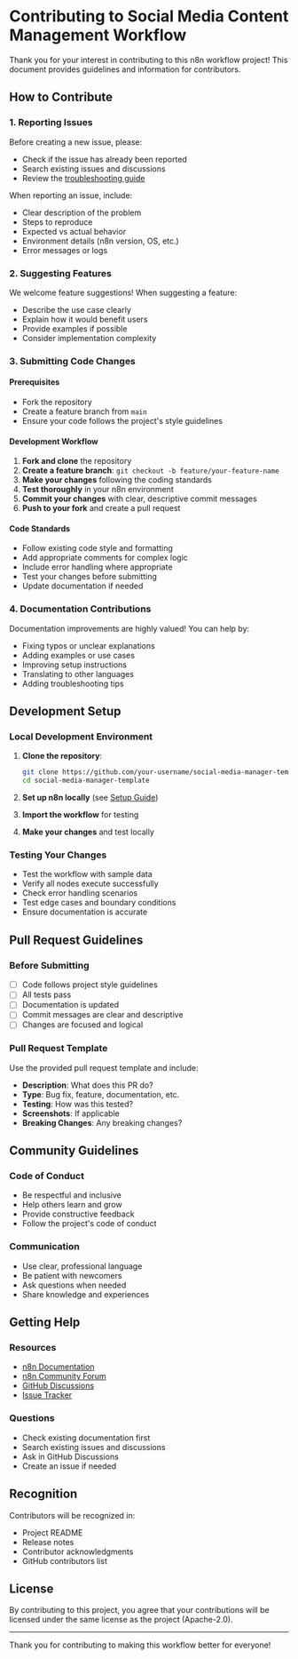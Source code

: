 # Contributing to Social Media Content Management Workflow

Thank you for your interest in contributing to this n8n workflow project! This document provides guidelines and information for contributors.

## How to Contribute

### 1. Reporting Issues

Before creating a new issue, please:

- Check if the issue has already been reported
- Search existing issues and discussions
- Review the [troubleshooting guide](docs/troubleshooting.md)

When reporting an issue, include:
- Clear description of the problem
- Steps to reproduce
- Expected vs actual behavior
- Environment details (n8n version, OS, etc.)
- Error messages or logs

### 2. Suggesting Features

We welcome feature suggestions! When suggesting a feature:

- Describe the use case clearly
- Explain how it would benefit users
- Provide examples if possible
- Consider implementation complexity

### 3. Submitting Code Changes

#### Prerequisites
- Fork the repository
- Create a feature branch from `main`
- Ensure your code follows the project's style guidelines

#### Development Workflow
1. **Fork and clone** the repository
2. **Create a feature branch**: `git checkout -b feature/your-feature-name`
3. **Make your changes** following the coding standards
4. **Test thoroughly** in your n8n environment
5. **Commit your changes** with clear, descriptive commit messages
6. **Push to your fork** and create a pull request

#### Code Standards
- Follow existing code style and formatting
- Add appropriate comments for complex logic
- Include error handling where appropriate
- Test your changes before submitting
- Update documentation if needed

### 4. Documentation Contributions

Documentation improvements are highly valued! You can help by:

- Fixing typos or unclear explanations
- Adding examples or use cases
- Improving setup instructions
- Translating to other languages
- Adding troubleshooting tips

## Development Setup

### Local Development Environment

1. **Clone the repository**:
   ```bash
   git clone https://github.com/your-username/social-media-manager-template.git
   cd social-media-manager-template
   ```

2. **Set up n8n locally** (see [Setup Guide](docs/setup.md))

3. **Import the workflow** for testing

4. **Make your changes** and test locally

### Testing Your Changes

- Test the workflow with sample data
- Verify all nodes execute successfully
- Check error handling scenarios
- Test edge cases and boundary conditions
- Ensure documentation is accurate

## Pull Request Guidelines

### Before Submitting

- [ ] Code follows project style guidelines
- [ ] All tests pass
- [ ] Documentation is updated
- [ ] Commit messages are clear and descriptive
- [ ] Changes are focused and logical

### Pull Request Template

Use the provided pull request template and include:

- **Description**: What does this PR do?
- **Type**: Bug fix, feature, documentation, etc.
- **Testing**: How was this tested?
- **Screenshots**: If applicable
- **Breaking Changes**: Any breaking changes?

## Community Guidelines

### Code of Conduct

- Be respectful and inclusive
- Help others learn and grow
- Provide constructive feedback
- Follow the project's code of conduct

### Communication

- Use clear, professional language
- Be patient with newcomers
- Ask questions when needed
- Share knowledge and experiences

## Getting Help

### Resources

- [n8n Documentation](https://docs.n8n.io/)
- [n8n Community Forum](https://community.n8n.io/)
- [GitHub Discussions](https://github.com/your-username/social-media-manager-template/discussions)
- [Issue Tracker](https://github.com/your-username/social-media-manager-template/issues)

### Questions

- Check existing documentation first
- Search existing issues and discussions
- Ask in GitHub Discussions
- Create an issue if needed

## Recognition

Contributors will be recognized in:
- Project README
- Release notes
- Contributor acknowledgments
- GitHub contributors list

## License

By contributing to this project, you agree that your contributions will be licensed under the same license as the project (Apache-2.0).

---

Thank you for contributing to making this workflow better for everyone!
